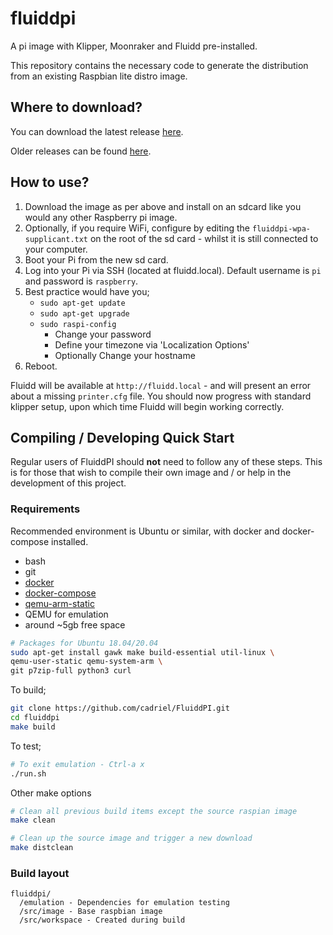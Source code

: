 # fluiddpi
A pi image with Klipper, Moonraker and Fluidd pre-installed.

This repository contains the necessary code to generate the distribution from an existing Raspbian lite distro image.

## Where to download?
You can download the latest release [here](/cadriel/fluiddpi/releases/latest/download/fluiddpi.zip).

Older releases can be found [here](/cadriel/fluiddpi/releases).

## How to use?
1. Download the image as per above and install on an sdcard like you would any other Raspberry pi image.
2. Optionally, if you require WiFi, configure by editing the `fluiddpi-wpa-supplicant.txt` on the root of the sd card - whilst it is still connected to your computer.
3. Boot your Pi from the new sd card.
4. Log into your Pi via SSH (located at fluidd.local). Default username is `pi` and password is `raspberry`.
5. Best practice would have you;
    - `sudo apt-get update`
    - `sudo apt-get upgrade`
    - `sudo raspi-config`
        - Change your password
        - Define your timezone via 'Localization Options'
        - Optionally Change your hostname
6. Reboot.

Fluidd will be available at `http://fluidd.local` - and will present an error about a missing `printer.cfg` file.
You should now progress with standard klipper setup, upon which time Fluidd will begin working correctly.

## Compiling / Developing Quick Start
Regular users of FluiddPI should **not** need to follow any of these steps. This is
for those that wish to compile their own image and / or help in the development
of this project.

### Requirements
Recommended environment is Ubuntu or similar, with docker and docker-compose installed.

- bash
- git
- [docker](https://docs.docker.com/engine/install/ubuntu/)
- [docker-compose](https://docs.docker.com/compose/install/)
- [qemu-arm-static](http://packages.debian.org/sid/qemu-user-static)
- QEMU for emulation
- around ~5gb free space

```bash
# Packages for Ubuntu 18.04/20.04
sudo apt-get install gawk make build-essential util-linux \
qemu-user-static qemu-system-arm \
git p7zip-full python3 curl
```

To build;
```bash
git clone https://github.com/cadriel/FluiddPI.git
cd fluiddpi
make build
```

To test;
```bash
# To exit emulation - Ctrl-a x
./run.sh
```

Other make options
```bash
# Clean all previous build items except the source raspian image
make clean

# Clean up the source image and trigger a new download
make distclean
```

### Build layout
```
fluiddpi/
  /emulation - Dependencies for emulation testing
  /src/image - Base raspbian image
  /src/workspace - Created during build
```